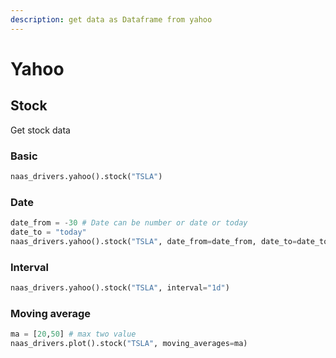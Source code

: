 ```yaml
---
description: get data as Dataframe from yahoo
---
```


# Yahoo

## Stock

Get stock data

### Basic

```python
naas_drivers.yahoo().stock("TSLA")
```

### Date

```python
date_from = -30 # Date can be number or date or today
date_to = "today"
naas_drivers.yahoo().stock("TSLA", date_from=date_from, date_to=date_to)
```

### Interval

```python
naas_drivers.yahoo().stock("TSLA", interval="1d")
```

### Moving average

```python
ma = [20,50] # max two value
naas_drivers.plot().stock("TSLA", moving_averages=ma)
```

